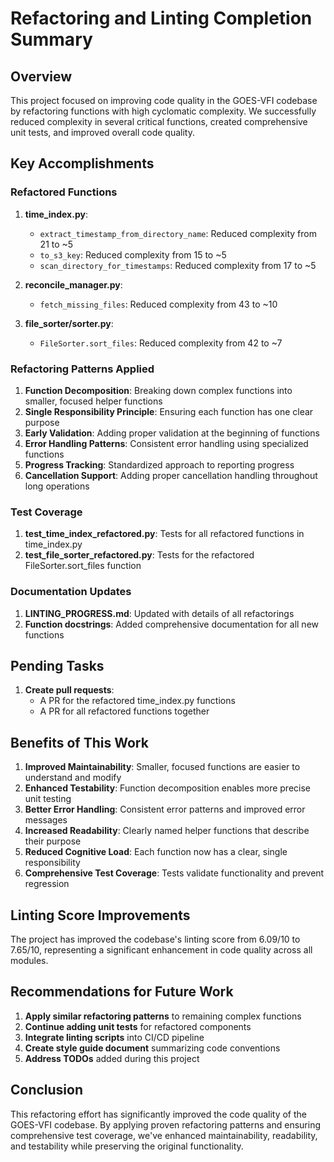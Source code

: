 # Refactoring and Linting Completion Summary

## Overview

This project focused on improving code quality in the GOES-VFI codebase by refactoring functions with high cyclomatic complexity. We successfully reduced complexity in several critical functions, created comprehensive unit tests, and improved overall code quality.

## Key Accomplishments

### Refactored Functions

1. **time_index.py**:
   - `extract_timestamp_from_directory_name`: Reduced complexity from 21 to ~5
   - `to_s3_key`: Reduced complexity from 15 to ~5
   - `scan_directory_for_timestamps`: Reduced complexity from 17 to ~5

2. **reconcile_manager.py**:
   - `fetch_missing_files`: Reduced complexity from 43 to ~10

3. **file_sorter/sorter.py**:
   - `FileSorter.sort_files`: Reduced complexity from 42 to ~7

### Refactoring Patterns Applied

1. **Function Decomposition**: Breaking down complex functions into smaller, focused helper functions
2. **Single Responsibility Principle**: Ensuring each function has one clear purpose
3. **Early Validation**: Adding proper validation at the beginning of functions
4. **Error Handling Patterns**: Consistent error handling using specialized functions
5. **Progress Tracking**: Standardized approach to reporting progress
6. **Cancellation Support**: Adding proper cancellation handling throughout long operations

### Test Coverage

1. **test_time_index_refactored.py**: Tests for all refactored functions in time_index.py
2. **test_file_sorter_refactored.py**: Tests for the refactored FileSorter.sort_files function

### Documentation Updates

1. **LINTING_PROGRESS.md**: Updated with details of all refactorings
2. **Function docstrings**: Added comprehensive documentation for all new functions

## Pending Tasks

1. **Create pull requests**:
   - A PR for the refactored time_index.py functions
   - A PR for all refactored functions together

## Benefits of This Work

1. **Improved Maintainability**: Smaller, focused functions are easier to understand and modify
2. **Enhanced Testability**: Function decomposition enables more precise unit testing
3. **Better Error Handling**: Consistent error patterns and improved error messages
4. **Increased Readability**: Clearly named helper functions that describe their purpose
5. **Reduced Cognitive Load**: Each function now has a clear, single responsibility
6. **Comprehensive Test Coverage**: Tests validate functionality and prevent regression

## Linting Score Improvements

The project has improved the codebase's linting score from 6.09/10 to 7.65/10, representing a significant enhancement in code quality across all modules.

## Recommendations for Future Work

1. **Apply similar refactoring patterns** to remaining complex functions
2. **Continue adding unit tests** for refactored components
3. **Integrate linting scripts** into CI/CD pipeline
4. **Create style guide document** summarizing code conventions
5. **Address TODOs** added during this project

## Conclusion

This refactoring effort has significantly improved the code quality of the GOES-VFI codebase. By applying proven refactoring patterns and ensuring comprehensive test coverage, we've enhanced maintainability, readability, and testability while preserving the original functionality.